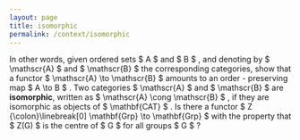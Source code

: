 ```yaml
---
layout: page
title: isomorphic
permalink: /context/isomorphic
---
```

In other words, given ordered sets $ A $ and $ B $ , and denoting by $ \mathscr{A} $ and $ \mathscr{B} $ the corresponding categories, show that a functor $ \mathscr{A} \to \mathscr{B} $ amounts to an order - preserving map $ A \to B $ . Two categories $ \mathscr{A} $ and $ \mathscr{B} $ are **isomorphic**, written as $ \mathscr{A} \cong \mathscr{B} $ , if they are isomorphic as objects of $ \mathbf{CAT} $ . Is there a functor $ Z {\colon}\linebreak[0] \mathbf{Grp} \to \mathbf{Grp} $ with the property that $ Z(G) $ is the centre of $ G $ for all groups $ G $ ?
